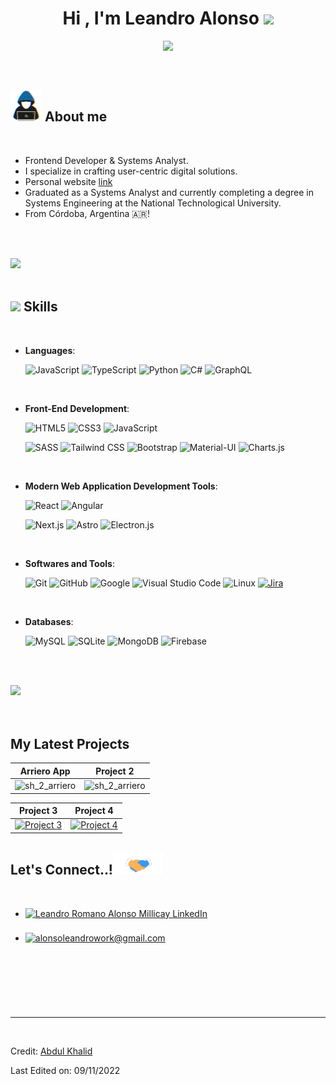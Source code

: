 <h1 align="center"><b>Hi , I'm Leandro Alonso </b><img src="https://media.giphy.com/media/hvRJCLFzcasrR4ia7z/giphy.gif" width="35"></h1>
<!--  -->
<p align="center">
    <a href="https://github.com/DenverCoder1/readme-typing-svg">
  <img src="https://readme-typing-svg.herokuapp.com?font=Time+New+Roman&color=6acff6&size=25&center=true&vCenter=true&width=600&height=100&lines=Front-End+Developer,;Systems+Analyst,;Systems+Engineering+Student,;Problem+Solver,;Love+to+learn+new+stuffs.">
</a>
</p>


<br>



	
## <picture><img src = "https://github.com/0xAbdulKhalid/0xAbdulKhalid/raw/main/assets/mdImages/about_me.gif" width = 50px></picture> **About me**

<br>

- Frontend Developer & Systems Analyst.
- I specialize in crafting user-centric digital solutions.
- Personal website [link](https://alonso-leandro-dev.netlify.app/)
- Graduated as a Systems Analyst and currently completing a degree in Systems Engineering at the National Technological University.
- From Córdoba, Argentina 🇦🇷!

<br><br>

<img src="https://user-images.githubusercontent.com/73097560/115834477-dbab4500-a447-11eb-908a-139a6edaec5c.gif"><br><br>

## <img src="https://media2.giphy.com/media/QssGEmpkyEOhBCb7e1/giphy.gif?cid=ecf05e47a0n3gi1bfqntqmob8g9aid1oyj2wr3ds3mg700bl&rid=giphy.gif" width ="25"><b> Skills</b>
<br>

<p align="center">

- **Languages**:
    
    ![JavaScript](https://img.shields.io/badge/JavaScript%20-%23F7DF1E.svg?style=for-the-badge&logo=javascript&logoColor=black)
    ![TypeScript](https://img.shields.io/badge/TypeScript-%23007ACC.svg?style=for-the-badge&logo=typescript&logoColor=white)
    ![Python](https://img.shields.io/badge/Python%20-%2314354C.svg?style=for-the-badge&logo=python&logoColor=white)
    ![C#](https://img.shields.io/badge/C%23-%23239120.svg?style=for-the-badge&logo=c-sharp&logoColor=white)
    ![GraphQL](https://img.shields.io/badge/GraphQL-%23000000.svg?style=for-the-badge&logo=graphql&logoColor=FF0080)

<br>   
    
- **Front-End Development**:

   ![HTML5](https://img.shields.io/badge/HTML5%20-%23E34F26.svg?style=for-the-badge&logo=html5&logoColor=white)
   ![CSS3](https://img.shields.io/badge/CSS%20-%231572B6.svg?style=for-the-badge&logo=css3&logoColor=white)
   ![JavaScript](https://img.shields.io/badge/JavaScript%20-%23F7DF1E.svg?style=for-the-badge&logo=javascript&logoColor=black)

   ![SASS](https://img.shields.io/badge/SASS-%23F7DF1E.svg?style=for-the-badge&logo=sass&logoColor=CD6799&color=000000)
   ![Tailwind CSS](https://img.shields.io/badge/Tailwind_CSS-%2338B2AC.svg?style=for-the-badge&logo=tailwind-css&logoColor=white)
   ![Bootstrap](https://img.shields.io/badge/Bootstrap-%23563D7C.svg?style=for-the-badge&logo=bootstrap&logoColor=white)
   ![Material-UI](https://img.shields.io/badge/Material--UI-%230081CB.svg?style=for-the-badge&logo=material-ui&logoColor=white)
   ![Charts.js](https://img.shields.io/badge/Chart.js-%23FF6384.svg?style=for-the-badge&logo=chartdotjs&logoColor=white)



<br>

- **Modern Web Application Development Tools**:

    ![React](https://img.shields.io/badge/React-%2320232a.svg?style=for-the-badge&logo=react&logoColor=61DAFB)
    ![Angular](https://img.shields.io/badge/Angular-%23DD0031.svg?style=for-the-badge&logo=angular&logoColor=white)

    ![Next.js](https://img.shields.io/badge/Next.js-%23000000.svg?style=for-the-badge&logo=next.js&logoColor=white)
    ![Astro](https://img.shields.io/badge/Astro-%23212121.svg?style=for-the-badge&logo=astro&logoColor=white)
    ![Electron.js](https://img.shields.io/badge/Electron.js-%2347848F.svg?style=for-the-badge&logo=electron&logoColor=white)



  

    
<br>

- **Softwares and Tools**:

    ![Git](https://img.shields.io/badge/git-%23F05033.svg?style=for-the-badge&logo=git&logoColor=white)
    ![GitHub](https://img.shields.io/badge/github-%23121011.svg?style=for-the-badge&logo=github&logoColor=white)
    ![Google](https://img.shields.io/badge/google-%234285F4.svg?style=for-the-badge&logo=google&logoColor=white)
    ![Visual Studio Code](https://img.shields.io/badge/Visual%20Studio%20Code-0078d7.svg?style=for-the-badge&logo=visual-studio-code&logoColor=white)
    ![Linux](https://img.shields.io/badge/Linux-FCC624?style=for-the-badge&logo=linux&logoColor=black)
    [![Jira](https://img.shields.io/badge/Jira-%230A83DD.svg?style=for-the-badge&logo=jira&logoColor=white)](https://www.atlassian.com/software/jira)
 

<br>   

- **Databases**:

    ![MySQL](https://img.shields.io/badge/MySQL-%2300758F.svg?style=for-the-badge&logo=mysql&logoColor=white)
    ![SQLite](https://img.shields.io/badge/SQLite-%23003B57.svg?style=for-the-badge&logo=sqlite&logoColor=white)
    ![MongoDB](https://img.shields.io/badge/MongoDB-%23000000.svg?style=for-the-badge&logo=mongodb&logoColor=47A248)
    ![Firebase](https://img.shields.io/badge/Firebase-%23039BE5.svg?style=for-the-badge&logo=firebase)

<br> 

</p>

<br>
<img src="https://user-images.githubusercontent.com/73097560/115834477-dbab4500-a447-11eb-908a-139a6edaec5c.gif">
<br>
<br>
<br>

## My Latest Projects

| Arriero App | Project 2 |
|-----------|-----------|
| ![sh_2_arriero](https://github.com/LeoAlonso20/LeoAlonso20/assets/69329169/8166f361-0b42-48d1-9839-96aedb8ed81d) | ![sh_2_arriero](https://github.com/LeoAlonso20/LeoAlonso20/assets/69329169/8166f361-0b42-48d1-9839-96aedb8ed81d) |

| Project 3 | Project 4 |
|-----------|-----------|
| [![Project 3](IMAGEN_DEL_PROYECTO_3)](URL_DEL_PROYECTO_3) | [![Project 4](IMAGEN_DEL_PROYECTO_4)](URL_DEL_PROYECTO_4) |


## <b> Let's Connect..!</b><img src="https://github.com/0xAbdulKhalid/0xAbdulKhalid/raw/main/assets/mdImages/handshake.gif" width ="80">
<br>
<div align='left'>

<ul>

<li>
  <a href="https://www.linkedin.com/in/leandro-alonso-work" target="_blank">
    <img src="https://img.shields.io/badge/Leandro%20Romano%20Alonso%20Millicay-%2300acee.svg?color=405DE6&style=for-the-badge&logo=linkedin&logoColor=white" alt="Leandro Romano Alonso Millicay LinkedIn" style="margin-bottom: 5px;"/>
  </a>
</li>

<br>

<li>
  <a href="mailto:alonsoleandrowork@gmail.com" target="_blank">
    <img src="https://img.shields.io/badge/alonsoleandrowork@gmail.com-%23EA4335.svg?style=for-the-badge&logo=gmail&logoColor=white" alt="alonsoleandrowork@gmail.com" style="margin-bottom: 5px;" />
  </a>
</li>
	
</ul>
</div>

<br>

<div align='center'>

</div>
<br>
<br>
<br>
<br>

---

<br>

Credit: [Abdul Khalid](https://github.com/0xabdulkhalid)

Last Edited on: 09/11/2022
